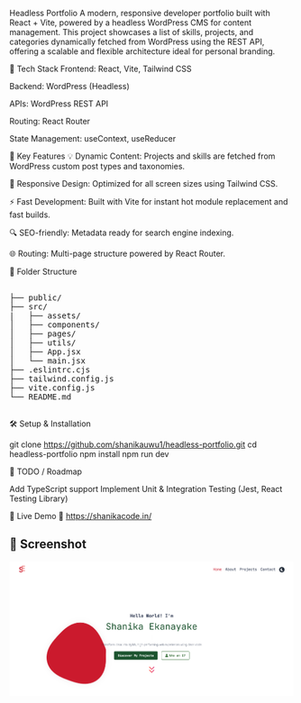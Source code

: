 Headless Portfolio
A modern, responsive developer portfolio built with React + Vite, powered by a headless WordPress CMS for content management. This project showcases a list of skills, projects, and categories dynamically fetched from WordPress using the REST API, offering a scalable and flexible architecture ideal for personal branding.

🚀 Tech Stack
Frontend: React, Vite, Tailwind CSS

Backend: WordPress (Headless)

APIs: WordPress REST API

Routing: React Router

State Management: useContext, useReducer

🧩 Key Features
💡 Dynamic Content: Projects and skills are fetched from WordPress custom post types and taxonomies.

🎨 Responsive Design: Optimized for all screen sizes using Tailwind CSS.

⚡ Fast Development: Built with Vite for instant hot module replacement and fast builds.

🔍 SEO-friendly: Metadata ready for search engine indexing.

🌐 Routing: Multi-page structure powered by React Router.


📂 Folder Structure
<pre lang="markdown"> 
├── public/
├── src/
|   ├── assets/
│   ├── components/
│   ├── pages/
│   ├── utils/
│   ├── App.jsx
│   └── main.jsx
├── .eslintrc.cjs
├── tailwind.config.js
├── vite.config.js
└── README.md
  </pre> 

🛠️ Setup & Installation

git clone https://github.com/shanikauwu1/headless-portfolio.git
cd headless-portfolio
npm install
npm run dev

🧪 TODO / Roadmap

 Add TypeScript support
 Implement Unit & Integration Testing (Jest, React Testing Library)

 📸 Live Demo
🔗 https://shanikacode.in/

## 📸 Screenshot

![App Screenshot](./src/assets/homepage-headlesscms.png)

 
